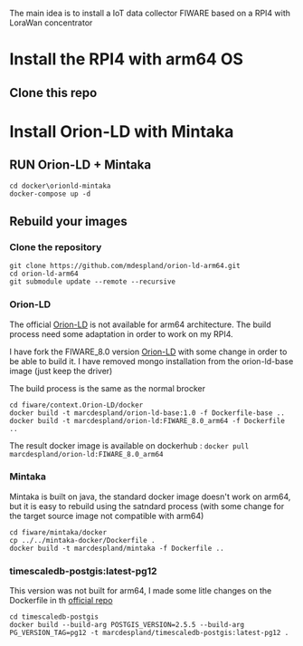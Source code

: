The main idea is to install a IoT data collector FIWARE based on a RPI4 with LoraWan concentrator

# Install the RPI4 with arm64 OS

## Clone this repo




# Install Orion-LD with Mintaka

## RUN Orion-LD + Mintaka

``` 
cd docker\orionld-mintaka
docker-compose up -d
```

## Rebuild your images

### Clone the repository

``` 
git clone https://github.com/mdespland/orion-ld-arm64.git
cd orion-ld-arm64
git submodule update --remote --recursive
``` 

### Orion-LD

The official [Orion-LD](https://github.com/FIWARE/context.Orion-LD) is not available for arm64 architecture. The build process need some adaptation in order to work on my RPI4.

I have fork the FIWARE_8.0 version [Orion-LD](https://github.com/mdespland/context.Orion-LD/tree/FIWARE_8.0_arm64) with some change in order to be able to build it. 
I have removed mongo installation from the orion-ld-base image (just keep the driver)

The build process is the same as the normal brocker

``` 
cd fiware/context.Orion-LD/docker
docker build -t marcdespland/orion-ld-base:1.0 -f Dockerfile-base ..
docker build -t marcdespland/orion-ld:FIWARE_8.0_arm64 -f Dockerfile ..
``` 

The result docker image is available on dockerhub : ```docker pull marcdespland/orion-ld:FIWARE_8.0_arm64``` 

### Mintaka

Mintaka is built on java, the standard docker image doesn't work on arm64, but it is easy to rebuild using the satndard process (with some change for the target source image not compatible with arm64)


``` 
cd fiware/mintaka/docker
cp ../../mintaka-docker/Dockerfile .
docker build -t marcdespland/mintaka -f Dockerfile ..
``` 
### timescaledb-postgis:latest-pg12

This version was not built for arm64, I made some litle changes on the Dockerfile in th [official repo](https://github.com/timescale/timescaledb-docker)

``` 
cd timescaledb-postgis
docker build --build-arg POSTGIS_VERSION=2.5.5 --build-arg PG_VERSION_TAG=pg12 -t marcdespland/timescaledb-postgis:latest-pg12 .
```